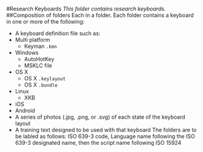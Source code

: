 #Research Keyboards
_This folder contains research keyboards._
##Composition of folders
Each in a folder. Each folder contains a keyboard in one or more of the following:
* A keyboard definition file such as:
 * Multi platform
   * Keyman ```.kmn```
 * Windows
    * AutoHotKey
    * MSKLC file
 * OS X
    * OS X ```.keylayout```
    * OS X ```.bundle```
 * Linux
    * XKB
 * iOS
 * Android
* A series of photos (.jpg, .png, or .svg) of each state of the keyboard layout
* A training text designed to be used with that keyboard
The folders are to be labled as follows: ISO 639-3 code, Language name following the ISO 639-3 designated name, then the script name following ISO 15924
